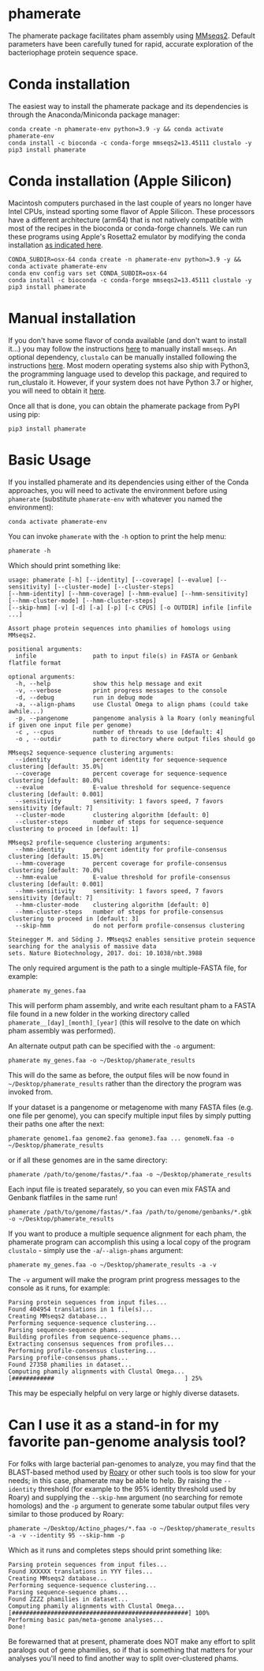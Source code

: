 # phamerate

The phamerate package facilitates pham assembly using [MMseqs2](https://www.mmseqs.com). Default parameters have
been carefully tuned for rapid, accurate exploration of the bacteriophage protein sequence space.

# Conda installation

The easiest way to install the phamerate package and its dependencies is through the Anaconda/Miniconda package manager: 

    conda create -n phamerate-env python=3.9 -y && conda activate phamerate-env
    conda install -c bioconda -c conda-forge mmseqs2=13.45111 clustalo -y
    pip3 install phamerate 
    
# Conda installation (Apple Silicon)

Macintosh computers purchased in the last couple of years no longer have Intel CPUs, instead sporting some flavor of Apple 
Silicon. These processors have a different architecture (arm64) that is not natively compatible with most of the recipes 
in the bioconda or conda-forge channels. We can run these programs using Apple's Rosetta2 emulator by modifying the conda
installation [as indicated here](https://github.com/Haydnspass/miniforge#rosetta-on-mac-with-apple-silicon-hardware).

    CONDA_SUBDIR=osx-64 conda create -n phamerate-env python=3.9 -y && conda activate phamerate-env
    conda env config vars set CONDA_SUBDIR=osx-64
    conda install -c bioconda -c conda-forge mmseqs2=13.45111 clustalo -y
    pip3 install phamerate

# Manual installation

If you don't have some flavor of conda available (and don't want to install it...) you may follow the instructions
[here](https://github.com/soedinglab/mmseqs2#installation) to manually install `mmseqs`. An optional dependency,
`clustalo` can be manually installed following the instructions [here](http://www.clustal.org/omega/). 
Most modern operating systems also ship with Python3, the programming language used to develop this package, and 
required to run_clustalo it. However, if your system does not have Python 3.7 or higher, you will need to obtain it 
[here](https://www.python.org/downloads/).

Once all that is done, you can obtain the phamerate package from PyPI using pip:

    pip3 install phamerate

# Basic Usage

If you installed phamerate and its dependencies using either of the Conda approaches, you will need to activate the
environment before using `phamerate` (substitute `phamerate-env` with whatever you named the environment):

    conda activate phamerate-env

You can invoke `phamerate` with the `-h` option to print the help menu:

    phamerate -h

Which should print something like:

    usage: phamerate [-h] [--identity] [--coverage] [--evalue] [--sensitivity] [--cluster-mode] [--cluster-steps] 
    [--hmm-identity] [--hmm-coverage] [--hmm-evalue] [--hmm-sensitivity] [--hmm-cluster-mode] [--hmm-cluster-steps] 
    [--skip-hmm] [-v] [-d] [-a] [-p] [-c CPUS] [-o OUTDIR] infile [infile ...]

    Assort phage protein sequences into phamilies of homologs using MMseqs2.

    positional arguments:
      infile                path to input file(s) in FASTA or Genbank flatfile format

    optional arguments:
      -h, --help            show this help message and exit
      -v, --verbose         print progress messages to the console
      -d, --debug           run in debug mode
      -a, --align-phams     use Clustal Omega to align phams (could take awhile...)
      -p, --pangenome       pangenome analysis à la Roary (only meaningful if given one input file per genome)
      -c , --cpus           number of threads to use [default: 4]
      -o , --outdir         path to directory where output files should go

    MMseqs2 sequence-sequence clustering arguments:
      --identity            percent identity for sequence-sequence clustering [default: 35.0%]
      --coverage            percent coverage for sequence-sequence clustering [default: 80.0%]
      --evalue              E-value threshold for sequence-sequence clustering [default: 0.001]
      --sensitivity         sensitivity: 1 favors speed, 7 favors sensitivity [default: 7]
      --cluster-mode        clustering algorithm [default: 0]
      --cluster-steps       number of steps for sequence-sequence clustering to proceed in [default: 1]

    MMseqs2 profile-sequence clustering arguments:
      --hmm-identity        percent identity for profile-consensus clustering [default: 15.0%]
      --hmm-coverage        percent coverage for profile-consensus clustering [default: 70.0%]
      --hmm-evalue          E-value threshold for profile-consensus clustering [default: 0.001]
      --hmm-sensitivity     sensitivity: 1 favors speed, 7 favors sensitivity [default: 7]
      --hmm-cluster-mode    clustering algorithm [default: 0]
      --hmm-cluster-steps   number of steps for profile-consensus clustering to proceed in [default: 3]
      --skip-hmm            do not perform profile-consensus clustering

    Steinegger M. and Söding J. MMseqs2 enables sensitive protein sequence searching for the analysis of massive data 
    sets. Nature Biotechnology, 2017. doi: 10.1038/nbt.3988

The only required argument is the path to a single multiple-FASTA file, for example:

    phamerate my_genes.faa

This will perform pham assembly, and write each resultant pham to a FASTA file found in a new folder in the working 
directory called `phamerate__[day]_[month]_[year]` (this will resolve to the date on which pham assembly was performed).

An alternate output path can be specified with the `-o` argument:

    phamerate my_genes.faa -o ~/Desktop/phamerate_results

This will do the same as before, the output files will be now found in `~/Desktop/phamerate_results` rather than the
directory the program was invoked from.

If your dataset is a pangenome or metagenome with many FASTA files (e.g. one file per genome), you can specify multiple
input files by simply putting their paths one after the next:

    phamerate genome1.faa genome2.faa genome3.faa ... genomeN.faa -o ~/Desktop/phamerate_results

or if all these genomes are in the same directory:

    phamerate /path/to/genome/fastas/*.faa -o ~/Desktop/phamerate_results
    
Each input file is treated separately, so you can even mix FASTA and Genbank flatfiles in the same run!

    phamerate /path/to/genome/fastas/*.faa /path/to/genome/genbanks/*.gbk -o ~/Desktop/phamerate_results

If you want to produce a multiple sequence alignment for each pham, the phamerate program can accomplish this using 
a local copy of the program `clustalo` - simply use the `-a`/`--align-phams` argument:

    phamerate my_genes.faa -o ~/Desktop/phamerate_results -a -v

The `-v` argument will make the program print progress messages to the console as it runs, for example:

    Parsing protein sequences from input files...
    Found 404954 translations in 1 file(s)...
    Creating MMseqs2 database...
    Performing sequence-sequence clustering...
    Parsing sequence-sequence phams...
    Building profiles from sequence-sequence phams...
    Extracting consensus sequences from profiles...
    Performing profile-consensus clustering...
    Parsing profile-consensus phams...
    Found 27358 phamilies in dataset...
    Computing phamily alignments with Clustal Omega...
    [############                                     ] 25%

This may be especially helpful on very large or highly diverse datasets.

# Can I use it as a stand-in for my favorite pan-genome analysis tool?

For folks with large bacterial pan-genomes to analyze, you may find that the BLAST-based method used by 
[Roary](https://github.com/sanger-pathogens/Roary) or other such tools is too slow for your needs; in this case, 
phamerate may be able to help. By raising the `--identity` threshold (for example to the 95% identity threshold used 
by Roary) and supplying the `--skip-hmm` argument (no searching for remote homologs) and the `-p` argument to generate 
some tabular output files very similar to those produced by Roary:

    phamerate ~/Desktop/Actino_phages/*.faa -o ~/Desktop/phamerate_results -a -v --identity 95 --skip-hmm -p

Which as it runs and completes steps should print something like:

    Parsing protein sequences from input files...
    Found XXXXXX translations in YYY files...
    Creating MMseqs2 database...
    Performing sequence-sequence clustering...
    Parsing sequence-sequence phams...
    Found ZZZZ phamilies in dataset...
    Computing phamily alignments with Clustal Omega...
    [##################################################] 100%
    Performing basic pan/meta-genome analyses...
    Done!

Be forewarned that at present, phamerate does NOT make any effort to split paralogs out of gene phamilies, so if that 
is something that matters for your analyses you'll need to find another way to split over-clustered phams.
